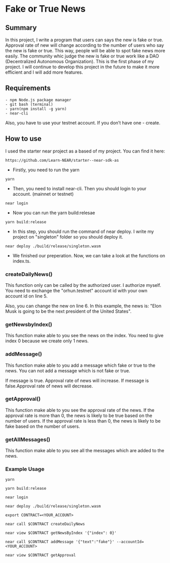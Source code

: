 # Fake or True News
 
## Summary

In this project, I write a program that users can says the new is fake or true. Approval rate of new will change according to the number of users who say the new is fake or true. This way, people will be able to spot fake news more easily. The community whic judge the new is fake or true work like a DAO (Decentralized Autonomous Organization). This is the first phase of my project. I will continue to develop this project in the future to make it more efficient and I will add more features.

## Requirements

```
- npm Node.js package manager
- git bash (terminal)
- yarn(npm install -g yarn)
- near-cli
```	

Also, you have to use your testnet account. If you don’t have one - create.

## How to use

I used the starter near project as a based of my project. You can find it here:

```	
https://github.com/Learn-NEAR/starter--near-sdk-as
```

- Firstly, you need to run the yarn

```
yarn
```

- Then, you need to install near-cli. Then you should login to your account. (mainnet or testnet)

```
near login
```

- Now you can run the yarn build:relesae
    
```
yarn build:release
```

- In this step, you should  run the command of near deploy. I write my project on "singleton" folder so you should deploy it.

```
near deploy ./build/release/singleton.wasm
```

- We finished our preperation. Now, we can take a look at the functions on index.ts.

### createDailyNews()

This function only can be called by the authorized user. I authorize myself. You need to exchange the "orhun.testnet" account id with your own account id on line 5.

Also, you can change the new on line 6. In this example, the news is: "Elon Musk is going to be the next president of the United States".

### getNewsbyIndex()

This function make able to you see the news on the index. You need to give index 0 because we create only 1 news.

### addMessage()

This function make able to you add a message which fake or true to the news. You can not add a message which is not fake or true. 

If message is true. Approval rate of news will increase. If message is false.Approval rate of news will decrease.

### getApproval()

This function make able to you see the approval rate of the news. If the approval rate is more than 0, the news is likely to be true based on the number of users. If the approval rate is less than 0, the news is likely to be fake based on the number of users.

### getAllMessages()

This function make able to you see all the messages which are added to the news.

### Example Usage

```
yarn

yarn build:release

near login

near deploy ./build/release/singleton.wasm

export CONTRACT=<YOUR_ACCOUNT>

near call $CONTRACT createDailyNews

near view $CONTRACT getNewsByIndex '{"index": 0}'

near call $CONTRACT addMessage '{"text":"fake"}' --accountId=<YOUR_ACCOUNT>

near view $CONTRACT getApproval
```